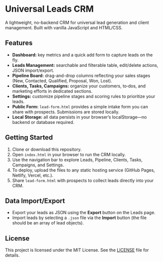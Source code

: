 # Universal Leads CRM

A lightweight, no-backend CRM for universal lead generation and client management. Built with vanilla JavaScript and HTML/CSS.

## Features
- **Dashboard:** key metrics and a quick add form to capture leads on the fly.
- **Leads Management:** searchable and filterable table, edit/delete actions, JSON import/export.
- **Pipeline Board:** drag-and-drop columns reflecting your sales stages (New, Contacted, Qualified, Proposal, Won, Lost).
- **Clients, Tasks, Campaigns:** organize your customers, to‑dos, and marketing efforts in dedicated sections.
- **Settings:** customize pipeline stages and scoring rules to prioritize your leads.
- **Public Form:** `lead-form.html` provides a simple intake form you can share with prospects. Submissions are stored locally.
- **Local Storage:** all data persists in your browser’s localStorage—no backend or database required.

## Getting Started
1. Clone or download this repository.
2. Open `index.html` in your browser to run the CRM locally.
3. Use the navigation bar to explore Leads, Pipeline, Clients, Tasks, Campaigns, and Settings.
4. To deploy, upload the files to any static hosting service (GitHub Pages, Netlify, Vercel, etc.).
5. Share `lead-form.html` with prospects to collect leads directly into your CRM.

## Data Import/Export
- Export your leads as JSON using the **Export** button on the Leads page.
- Import leads by selecting a `.json` file via the **Import** button (the file should be an array of lead objects).

## License
This project is licensed under the MIT License. See the [LICENSE](LICENSE) file for details.
